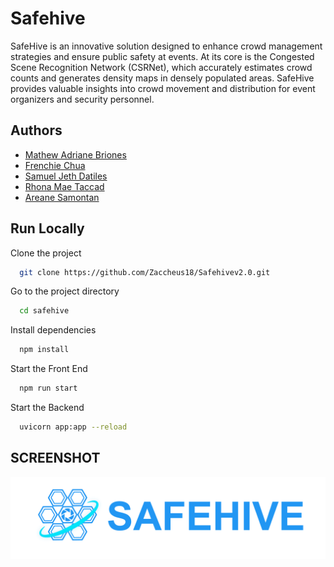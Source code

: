 
# Safehive

SafeHive is an innovative solution designed to enhance crowd management strategies and ensure public safety at events. At its core is the Congested Scene Recognition Network (CSRNet), which accurately estimates crowd counts and generates density maps in densely populated areas. SafeHive provides valuable insights into crowd movement and distribution for event organizers and security personnel.


## Authors

- [Mathew Adriane Briones](https://www.facebook.com/)
- [Frenchie Chua](https://www.facebook.com/Frenchiechua)
- [Samuel Jeth Datiles](https://www.facebook.com/)
- [Rhona Mae Taccad](https://www.facebook.com/)
- [Areane Samontan](https://www.facebook.com/)


## Run Locally

Clone the project

```bash
  git clone https://github.com/Zaccheus18/Safehivev2.0.git
```

Go to the project directory

```bash
  cd safehive
```

Install dependencies

```bash
  npm install
```

Start the Front End

```bash
  npm run start
```

Start the Backend

```bash
  uvicorn app:app --reload
```


## SCREENSHOT

![Home Page](https://github.com/Zaccheus18/Safehivev2.0/blob/main/public/img/Logo.png?raw=true)


